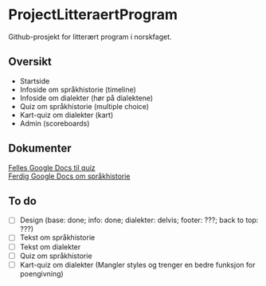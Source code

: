 # ProjectLitteraertProgram
Github-prosjekt for litterært program i norskfaget. 

## Oversikt
* Startside
* Infoside om språkhistorie (timeline)
* Infoside om dialekter (hør på dialektene)
* Quiz om språkhistorie (multiple choice)
* Kart-quiz om dialekter (kart)
* Admin (scoreboards)

## Dokumenter
[Felles Google Docs til quiz](https://docs.google.com/document/d/1k786bBGN7E99t4JQLBTRwmotQB2Qsu_IQl3b-e-nLrw/edit?usp=sharing)
<br>
[Ferdig Google Docs om språkhistorie](https://docs.google.com/document/d/12GljvkvfWXZeozs0sqPwOhUSC2dBpbCTTGr1HZsNdlo/edit?usp=sharing)

## To do
- [ ] Design (base: done; info: done; dialekter: delvis; footer: ???; back to top: ???)
- [ ] Tekst om språkhistorie
- [ ] Tekst om dialekter
- [ ] Quiz om språkhistorie
- [ ] Kart-quiz om dialekter (Mangler styles og trenger en bedre funksjon for poengivning)
